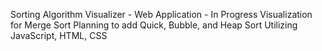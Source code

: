 Sorting Algorithm Visualizer - Web Application - In Progress
Visualization for Merge Sort 
Planning to add Quick, Bubble, and Heap Sort
Utilizing JavaScript, HTML, CSS
